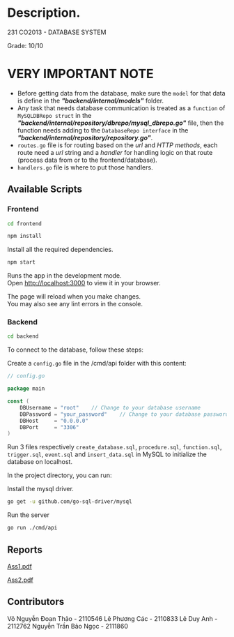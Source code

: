# Description.

231 CO2013 - DATABASE SYSTEM

Grade: 10/10

# VERY IMPORTANT NOTE

- Before getting data from the database, make sure the `model` for that data is define in the **_"backend/internal/models"_** folder.
- Any task that needs database communication is treated as a `function` of `MySQLDBRepo struct` in the **_"backend/internal/repository/dbrepo/mysql_dbrepo.go"_** file, then the function needs adding to the `DatabaseRepo interface` in the **_"backend/internal/repository/repository.go"_**.
- `routes.go` file is for routing based on the _url_ and _HTTP methods_, each route need a _url_ string and a _handler_ for handling logic on that route (process data from or to the frontend/database).
- `handlers.go` file is where to put those handlers.

## Available Scripts

### Frontend

```bash
cd frontend
```

```bash
npm install
```

Install all the required dependencies.

```bash
npm start
```

Runs the app in the development mode.\
Open [http://localhost:3000](http://localhost:3000) to view it in your browser.

The page will reload when you make changes.\
You may also see any lint errors in the console.

### Backend

```bash
cd backend
```

To connect to the database, follow these steps:

Create a `config.go` file in the /cmd/api folder with this content:

```go
// config.go

package main

const (
    DBUsername = "root"    // Change to your database username
    DBPassword = "your_password"    // Change to your database password
    DBHost     = "0.0.0.0"
    DBPort     = "3306"
)
```

Run 3 files respectively `create_database.sql`, `procedure.sql`, `function.sql`, `trigger.sql`, `event.sql` and `insert_data.sql` in MySQL to initialize the database on localhost.

In the project directory, you can run:

Install the mysql driver.

```bash
go get -u github.com/go-sql-driver/mysql
```

Run the server

```bash
go run ./cmd/api
```

## Reports

[Ass1.pdf](https://github.com/thaovonguyen/sls/files/14794969/Ass1_602_Library.pdf)

[Ass2.pdf](https://github.com/thaovonguyen/sls/files/14794971/report.pdf)

## Contributors

Võ Nguyễn Đoan Thảo - 2110546
Lê Phương Các - 2110833
Lê Duy Anh - 2112762
Nguyễn Trần Bảo Ngọc - 2111860
